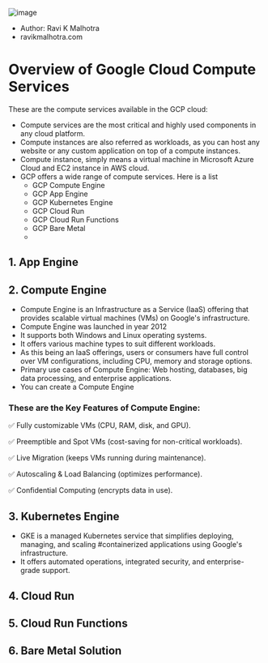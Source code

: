 ![image](https://github.com/user-attachments/assets/11c72803-3594-40b4-be92-24800eb25465)
- Author: Ravi K Malhotra
- ravikmalhotra.com                                           

# Overview of Google Cloud Compute Services
These are the compute services available in the GCP cloud:
- Compute services are the most critical and highly used components in any cloud platform.
- Compute instances are also referred as workloads, as you can host any website or any custom application on top of a compute instances.
- Compute instance, simply means a virtual machine in Microsoft Azure Cloud and EC2 instance in AWS cloud.
- GCP offers a wide range of compute services. Here is a list
    - GCP Compute Engine
    - GCP App Engine
    - GCP Kubernetes Engine
    - GCP Cloud Run
    - GCP Cloud Run Functions
    - GCP Bare Metal
   -   
## 1. App Engine

## 2. Compute Engine

- Compute Engine is an Infrastructure as a Service (IaaS) offering that provides scalable virtual machines (VMs) on Google's infrastructure.
- Compute Engine was launched in year 2012
- It supports both Windows and Linux operating systems.
- It offers various machine types to suit different workloads.
- As this being an IaaS offerings, users or consumers have full control over VM configurations, including CPU, memory and storage options.
- Primary use cases of Compute Engine: Web hosting, databases, big data processing, and enterprise applications.
- You can create a Compute Engine 
### These are the Key Features of Compute Engine:
✅ Fully customizable VMs (CPU, RAM, disk, and GPU).

✅ Preemptible and Spot VMs (cost-saving for non-critical workloads).

✅ Live Migration (keeps VMs running during maintenance).

✅ Autoscaling & Load Balancing (optimizes performance).

✅ Confidential Computing (encrypts data in use).


## 3. Kubernetes Engine
- GKE is a managed Kubernetes service that simplifies deploying, managing, and scaling #containerized applications using Google's infrastructure. 
- It offers automated operations, integrated security, and enterprise-grade support. 

## 4. Cloud Run
## 5. Cloud Run Functions
## 6. Bare Metal Solution


